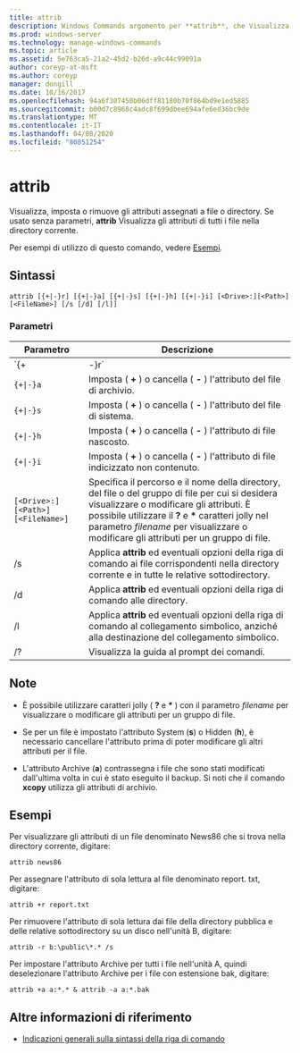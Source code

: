 ```yaml
---
title: attrib
description: Windows Commands argomento per **attrib**, che Visualizza, imposta o rimuove gli attributi assegnati a file o directory.
ms.prod: windows-server
ms.technology: manage-windows-commands
ms.topic: article
ms.assetid: 5e763ca5-21a2-45d2-b26d-a9c44c99091a
author: coreyp-at-msft
ms.author: coreyp
manager: dongill
ms.date: 10/16/2017
ms.openlocfilehash: 94a6f307450b06dff81180b70f864bd9e1ed5885
ms.sourcegitcommit: b00d7c8968c4adc8f699dbee694afe6ed36bc9de
ms.translationtype: MT
ms.contentlocale: it-IT
ms.lasthandoff: 04/08/2020
ms.locfileid: "80851254"
---
```

# <a name="attrib"></a>attrib

Visualizza, imposta o rimuove gli attributi assegnati a file o directory. Se usato senza parametri, **attrib** Visualizza gli attributi di tutti i file nella directory corrente.

Per esempi di utilizzo di questo comando, vedere [Esempi](#BKMK_examples).

## <a name="syntax"></a>Sintassi

```
attrib [{+|-}r] [{+|-}a] [{+|-}s] [{+|-}h] [{+|-}i] [<Drive>:][<Path>][<FileName>] [/s [/d] [/l]]
```

### <a name="parameters"></a>Parametri

| Parametro | Descrizione |
| --------- | ----------- |
| `{+|-}r` | Imposta ( **+** ) o cancella ( **-** ) l'attributo di file di sola lettura. |
| `{+\|-}a` | Imposta ( **+** ) o cancella ( **-** ) l'attributo del file di archivio. |
| `{+\|-}s` | Imposta ( **+** ) o cancella ( **-** ) l'attributo del file di sistema. |
| `{+\|-}h` | Imposta ( **+** ) o cancella ( **-** ) l'attributo di file nascosto. |
| `{+\|-}i` | Imposta ( **+** ) o cancella ( **-** ) l'attributo di file indicizzato non contenuto. |
| `[<Drive>:][<Path>][<FileName>]` | Specifica il percorso e il nome della directory, del file o del gruppo di file per cui si desidera visualizzare o modificare gli attributi. È possibile utilizzare il **?** e **&#42;** caratteri jolly nel parametro *filename* per visualizzare o modificare gli attributi per un gruppo di file. |
| /s | Applica **attrib** ed eventuali opzioni della riga di comando ai file corrispondenti nella directory corrente e in tutte le relative sottodirectory. |
| /d | Applica **attrib** ed eventuali opzioni della riga di comando alle directory. |
| /l | Applica **attrib** ed eventuali opzioni della riga di comando al collegamento simbolico, anziché alla destinazione del collegamento simbolico. |
| /? | Visualizza la guida al prompt dei comandi. |

## <a name="remarks"></a>Note

- È possibile utilizzare caratteri jolly ( **?** e **&#42;** ) con il parametro *filename* per visualizzare o modificare gli attributi per un gruppo di file.

- Se per un file è impostato l'attributo System (**s**) o Hidden (**h**), è necessario cancellare l'attributo prima di poter modificare gli altri attributi per il file.

- L'attributo Archive (**a**) contrassegna i file che sono stati modificati dall'ultima volta in cui è stato eseguito il backup. Si noti che il comando **xcopy** utilizza gli attributi di archivio.

## <a name="examples"></a><a name=BKMK_examples></a>Esempi

Per visualizzare gli attributi di un file denominato News86 che si trova nella directory corrente, digitare:

```
attrib news86 
```

Per assegnare l'attributo di sola lettura al file denominato report. txt, digitare:

```
attrib +r report.txt 
```

Per rimuovere l'attributo di sola lettura dai file della directory pubblica e delle relative sottodirectory su un disco nell'unità B, digitare:

```
attrib -r b:\public\*.* /s 
```

Per impostare l'attributo Archive per tutti i file nell'unità A, quindi deselezionare l'attributo Archive per i file con estensione bak, digitare:

```
attrib +a a:*.* & attrib -a a:*.bak 
```

## <a name="additional-references"></a>Altre informazioni di riferimento

- [Indicazioni generali sulla sintassi della riga di comando](command-line-syntax-key.md)
